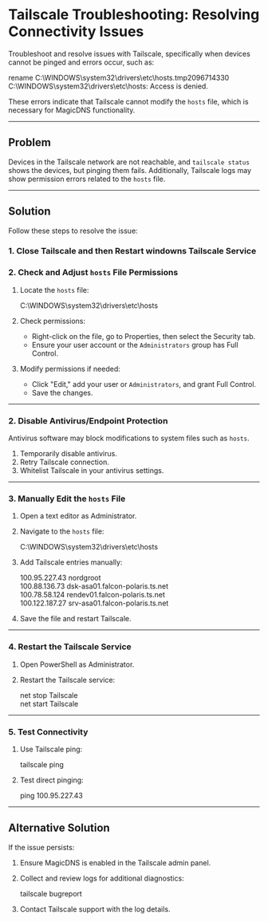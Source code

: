 # Tailscale Troubleshooting: Resolving Connectivity Issues


Troubleshoot and resolve issues with Tailscale, specifically when devices cannot be pinged and errors occur, such as:

rename C:\WINDOWS\system32\drivers\etc\hosts.tmp2096714330 C:\WINDOWS\system32\drivers\etc\hosts: Access is denied.

These errors indicate that Tailscale cannot modify the `hosts` file, which is necessary for MagicDNS functionality.

---

## Problem

Devices in the Tailscale network are not reachable, and `tailscale status` shows the devices, but pinging them fails. Additionally, Tailscale logs may show permission errors related to the `hosts` file.

---

## Solution

Follow these steps to resolve the issue:

### 1. Close Tailscale and then Restart windowns Tailscale Service
### 2. Check and Adjust `hosts` File Permissions

1. Locate the `hosts` file:

   C:\WINDOWS\system32\drivers\etc\hosts

2. Check permissions:
   - Right-click on the file, go to Properties, then select the Security tab.
   - Ensure your user account or the `Administrators` group has Full Control.

3. Modify permissions if needed:
   - Click "Edit," add your user or `Administrators`, and grant Full Control.
   - Save the changes.

---

### 2. Disable Antivirus/Endpoint Protection

Antivirus software may block modifications to system files such as `hosts`.

1. Temporarily disable antivirus.
2. Retry Tailscale connection.
3. Whitelist Tailscale in your antivirus settings.

---

### 3. Manually Edit the `hosts` File

1. Open a text editor as Administrator.
2. Navigate to the `hosts` file:

   C:\WINDOWS\system32\drivers\etc\hosts

3. Add Tailscale entries manually:

   100.95.227.43 nordgroot  
   100.88.136.73 dsk-asa01.falcon-polaris.ts.net  
   100.78.58.124 rendev01.falcon-polaris.ts.net  
   100.122.187.27 srv-asa01.falcon-polaris.ts.net

4. Save the file and restart Tailscale.

---

### 4. Restart the Tailscale Service

1. Open PowerShell as Administrator.
2. Restart the Tailscale service:

   net stop Tailscale  
   net start Tailscale

---

### 5. Test Connectivity

1. Use Tailscale ping:

   tailscale ping <hostname or IP>

2. Test direct pinging:

   ping 100.95.227.43

---

## Alternative Solution

If the issue persists:
1. Ensure MagicDNS is enabled in the Tailscale admin panel.
2. Collect and review logs for additional diagnostics:

   tailscale bugreport

3. Contact Tailscale support with the log details.

